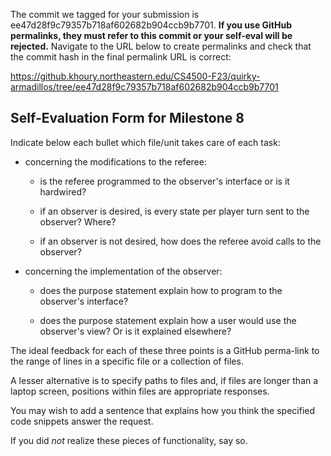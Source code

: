 The commit we tagged for your submission is ee47d28f9c79357b718af602682b904ccb9b7701.
**If you use GitHub permalinks, they must refer to this commit or your self-eval will be rejected.**
Navigate to the URL below to create permalinks and check that the commit hash in the final permalink URL is correct:

https://github.khoury.northeastern.edu/CS4500-F23/quirky-armadillos/tree/ee47d28f9c79357b718af602682b904ccb9b7701

## Self-Evaluation Form for Milestone 8

Indicate below each bullet which file/unit takes care of each task:

- concerning the modifications to the referee: 

  - is the referee programmed to the observer's interface
    or is it hardwired?

  - if an observer is desired, is every state per player turn sent to
    the observer? Where? 

  - if an observer is not desired, how does the referee avoid calls to
    the observer?

- concerning the implementation of the observer:

  - does the purpose statement explain how to program to the
    observer's interface? 

  - does the purpose statement explain how a user would use the
    observer's view? Or is it explained elsewhere? 

The ideal feedback for each of these three points is a GitHub
perma-link to the range of lines in a specific file or a collection of
files.

A lesser alternative is to specify paths to files and, if files are
longer than a laptop screen, positions within files are appropriate
responses.

You may wish to add a sentence that explains how you think the
specified code snippets answer the request.

If you did *not* realize these pieces of functionality, say so.

